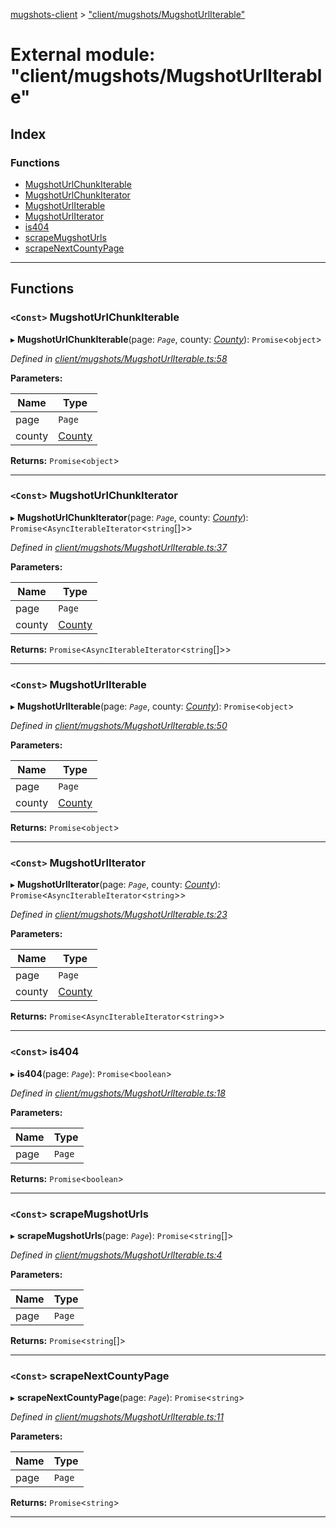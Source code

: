 [mugshots-client](../README.md) > ["client/mugshots/MugshotUrlIterable"](../modules/_client_mugshots_mugshoturliterable_.md)

# External module: "client/mugshots/MugshotUrlIterable"

## Index

### Functions

* [MugshotUrlChunkIterable](_client_mugshots_mugshoturliterable_.md#mugshoturlchunkiterable)
* [MugshotUrlChunkIterator](_client_mugshots_mugshoturliterable_.md#mugshoturlchunkiterator)
* [MugshotUrlIterable](_client_mugshots_mugshoturliterable_.md#mugshoturliterable)
* [MugshotUrlIterator](_client_mugshots_mugshoturliterable_.md#mugshoturliterator)
* [is404](_client_mugshots_mugshoturliterable_.md#is404)
* [scrapeMugshotUrls](_client_mugshots_mugshoturliterable_.md#scrapemugshoturls)
* [scrapeNextCountyPage](_client_mugshots_mugshoturliterable_.md#scrapenextcountypage)

---

## Functions

<a id="mugshoturlchunkiterable"></a>

### `<Const>` MugshotUrlChunkIterable

▸ **MugshotUrlChunkIterable**(page: *`Page`*, county: *[County](../interfaces/_client_types_county_.county.md)*): `Promise`<`object`>

*Defined in [client/mugshots/MugshotUrlIterable.ts:58](https://github.com/agaricide/mugshots-client/blob/b6f584c/src/client/mugshots/MugshotUrlIterable.ts#L58)*

**Parameters:**

| Name | Type |
| ------ | ------ |
| page | `Page` |
| county | [County](../interfaces/_client_types_county_.county.md) |

**Returns:** `Promise`<`object`>

___
<a id="mugshoturlchunkiterator"></a>

### `<Const>` MugshotUrlChunkIterator

▸ **MugshotUrlChunkIterator**(page: *`Page`*, county: *[County](../interfaces/_client_types_county_.county.md)*): `Promise`<`AsyncIterableIterator`<`string`[]>>

*Defined in [client/mugshots/MugshotUrlIterable.ts:37](https://github.com/agaricide/mugshots-client/blob/b6f584c/src/client/mugshots/MugshotUrlIterable.ts#L37)*

**Parameters:**

| Name | Type |
| ------ | ------ |
| page | `Page` |
| county | [County](../interfaces/_client_types_county_.county.md) |

**Returns:** `Promise`<`AsyncIterableIterator`<`string`[]>>

___
<a id="mugshoturliterable"></a>

### `<Const>` MugshotUrlIterable

▸ **MugshotUrlIterable**(page: *`Page`*, county: *[County](../interfaces/_client_types_county_.county.md)*): `Promise`<`object`>

*Defined in [client/mugshots/MugshotUrlIterable.ts:50](https://github.com/agaricide/mugshots-client/blob/b6f584c/src/client/mugshots/MugshotUrlIterable.ts#L50)*

**Parameters:**

| Name | Type |
| ------ | ------ |
| page | `Page` |
| county | [County](../interfaces/_client_types_county_.county.md) |

**Returns:** `Promise`<`object`>

___
<a id="mugshoturliterator"></a>

### `<Const>` MugshotUrlIterator

▸ **MugshotUrlIterator**(page: *`Page`*, county: *[County](../interfaces/_client_types_county_.county.md)*): `Promise`<`AsyncIterableIterator`<`string`>>

*Defined in [client/mugshots/MugshotUrlIterable.ts:23](https://github.com/agaricide/mugshots-client/blob/b6f584c/src/client/mugshots/MugshotUrlIterable.ts#L23)*

**Parameters:**

| Name | Type |
| ------ | ------ |
| page | `Page` |
| county | [County](../interfaces/_client_types_county_.county.md) |

**Returns:** `Promise`<`AsyncIterableIterator`<`string`>>

___
<a id="is404"></a>

### `<Const>` is404

▸ **is404**(page: *`Page`*): `Promise`<`boolean`>

*Defined in [client/mugshots/MugshotUrlIterable.ts:18](https://github.com/agaricide/mugshots-client/blob/b6f584c/src/client/mugshots/MugshotUrlIterable.ts#L18)*

**Parameters:**

| Name | Type |
| ------ | ------ |
| page | `Page` |

**Returns:** `Promise`<`boolean`>

___
<a id="scrapemugshoturls"></a>

### `<Const>` scrapeMugshotUrls

▸ **scrapeMugshotUrls**(page: *`Page`*): `Promise`<`string`[]>

*Defined in [client/mugshots/MugshotUrlIterable.ts:4](https://github.com/agaricide/mugshots-client/blob/b6f584c/src/client/mugshots/MugshotUrlIterable.ts#L4)*

**Parameters:**

| Name | Type |
| ------ | ------ |
| page | `Page` |

**Returns:** `Promise`<`string`[]>

___
<a id="scrapenextcountypage"></a>

### `<Const>` scrapeNextCountyPage

▸ **scrapeNextCountyPage**(page: *`Page`*): `Promise`<`string`>

*Defined in [client/mugshots/MugshotUrlIterable.ts:11](https://github.com/agaricide/mugshots-client/blob/b6f584c/src/client/mugshots/MugshotUrlIterable.ts#L11)*

**Parameters:**

| Name | Type |
| ------ | ------ |
| page | `Page` |

**Returns:** `Promise`<`string`>

___

